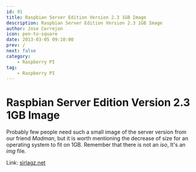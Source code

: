 ```yaml
---
id: 91
title: Raspbian Server Edition Version 2.3 1GB Image
description: Raspbian Server Edition Version 2.3 1GB Image
author: Jose Cerrejon
icon: pen-to-square
date: 2013-03-05 09:10:00
prev: /
next: false
category:
    - Raspberry PI
tag:
    - Raspberry PI
---
```


# Raspbian Server Edition Version 2.3 1GB Image

Probably few people need such a small image of the server version from our friend _Madman_, but it is worth mentioning the decrease of size for an operating system to fit on 1GB. Remember that there is not an _iso_, It's an _img_ file.

Link: [sirlagz.net](https://sirlagz.net/2013/03/04/raspbian-server-edition-version-2-3-1gb-image/)
